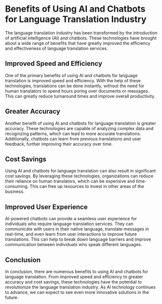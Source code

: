 Benefits of Using AI and Chatbots for Language Translation Industry
===================================================================================================================================

The language translation industry has been transformed by the introduction of artificial intelligence (AI) and chatbots. These technologies have brought about a wide range of benefits that have greatly improved the efficiency and effectiveness of language translation services.

Improved Speed and Efficiency
-----------------------------

One of the primary benefits of using AI and chatbots for language translation is improved speed and efficiency. With the help of these technologies, translations can be done instantly, without the need for human translators to spend hours poring over documents or messages. This can greatly reduce turnaround times and improve overall productivity.

Greater Accuracy
----------------

Another benefit of using AI and chatbots for language translation is greater accuracy. These technologies are capable of analyzing complex data and recognizing patterns, which can lead to more accurate translations. Additionally, chatbots can learn from previous translations and user feedback, further improving their accuracy over time.

Cost Savings
------------

Using AI and chatbots for language translation can also result in significant cost savings. By leveraging these technologies, organizations can reduce their reliance on human translators, which can be expensive and time-consuming. This can free up resources to invest in other areas of the business.

Improved User Experience
------------------------

AI-powered chatbots can provide a seamless user experience for individuals who require language translation services. They can communicate with users in their native language, translate messages in real-time, and even learn from user interactions to improve future translations. This can help to break down language barriers and improve communication between individuals who speak different languages.

Conclusion
----------

In conclusion, there are numerous benefits to using AI and chatbots for language translation. From improved speed and efficiency to greater accuracy and cost savings, these technologies have the potential to revolutionize the language translation industry. As AI technology continues to advance, we can expect to see even more innovative solutions in the future.

